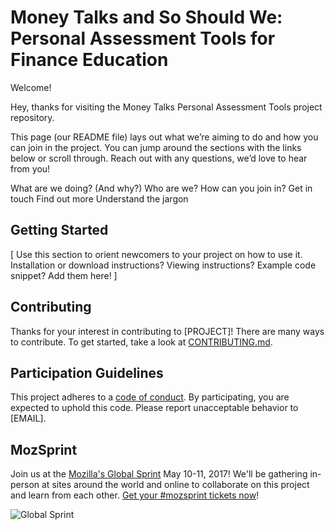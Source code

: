 # Money Talks and So Should We: Personal Assessment Tools for Finance Education

Welcome! 

Hey, thanks for visiting the Money Talks Personal Assessment Tools project repository. 

This page (our README file) lays out what we’re aiming to do and how you can join in the project. You can jump around the sections with the links below or scroll through. Reach out with any questions, we’d love to hear from you! 

What are we doing? (And why?) 
Who are we? 
How can you join in? 
Get in touch
Find out more
Understand the jargon

## Getting Started

[ Use this section to orient newcomers to your project on how to use it. Installation or download instructions? Viewing instructions? Example code snippet? Add them here! ]

## Contributing

Thanks for your interest in contributing to [PROJECT]! There are many ways to contribute. To get started, take a look at [CONTRIBUTING.md](CONTRIBUTING.md).

## Participation Guidelines

This project adheres to a [code of conduct](CODE_OF_CONDUCT.md). By participating, you are expected to uphold this code. Please report unacceptable behavior to [EMAIL].

## MozSprint

Join us at the [Mozilla's Global Sprint](http://mzl.la/global-sprint/) May 10-11, 2017! We'll be gathering in-person at sites around the world and online to collaborate on this project and learn from each other. [Get your #mozsprint tickets now](http://mzl.la/global-sprint/)!

![Global Sprint](https://user-images.githubusercontent.com/617994/37716586-3b0397a0-2cf5-11e8-8c6f-bad01f67f50e.jpg)
